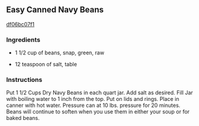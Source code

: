 ## Easy Canned Navy Beans

[df06bc07f1](http://www.food.com/recipe/easy-canned-navy-beans-252945)

### Ingredients

 - 1 1/2 cup of beans, snap, green, raw

 - 12 teaspoon of salt, table

### Instructions

Put 1 1/2 Cups Dry Navy Beans in each quart jar. Add salt as desired. Fill Jar with boiling water to 1 inch from the top. Put on lids and rings. Place in canner with hot water. Pressure can at 10 lbs. pressure for 20 minutes. Beans will continue to soften when you use them in either your soup or for baked beans.